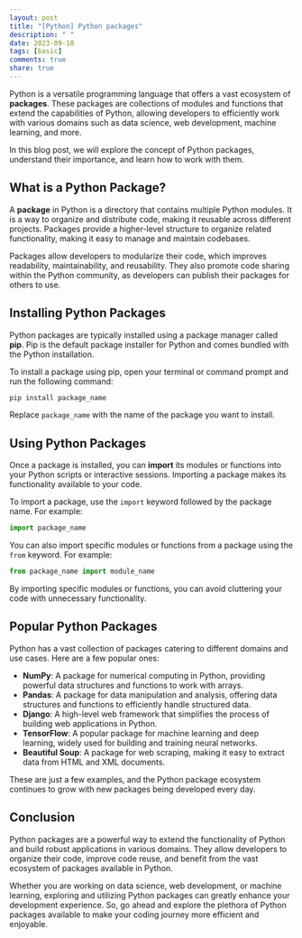 ```yaml
---
layout: post
title: "[Python] Python packages"
description: " "
date: 2023-09-10
tags: [basic]
comments: true
share: true
---
```


Python is a versatile programming language that offers a vast ecosystem of **packages**. These packages are collections of modules and functions that extend the capabilities of Python, allowing developers to efficiently work with various domains such as data science, web development, machine learning, and more.

In this blog post, we will explore the concept of Python packages, understand their importance, and learn how to work with them.

## What is a Python Package?

A **package** in Python is a directory that contains multiple Python modules. It is a way to organize and distribute code, making it reusable across different projects. Packages provide a higher-level structure to organize related functionality, making it easy to manage and maintain codebases.

Packages allow developers to modularize their code, which improves readability, maintainability, and reusability. They also promote code sharing within the Python community, as developers can publish their packages for others to use.

## Installing Python Packages

Python packages are typically installed using a package manager called **pip**. Pip is the default package installer for Python and comes bundled with the Python installation.

To install a package using pip, open your terminal or command prompt and run the following command:

```python
pip install package_name
```

Replace `package_name` with the name of the package you want to install.

## Using Python Packages

Once a package is installed, you can **import** its modules or functions into your Python scripts or interactive sessions. Importing a package makes its functionality available to your code.

To import a package, use the `import` keyword followed by the package name. For example:

```python
import package_name
```

You can also import specific modules or functions from a package using the `from` keyword. For example:

```python
from package_name import module_name
```

By importing specific modules or functions, you can avoid cluttering your code with unnecessary functionality.

## Popular Python Packages

Python has a vast collection of packages catering to different domains and use cases. Here are a few popular ones:

- **NumPy**: A package for numerical computing in Python, providing powerful data structures and functions to work with arrays.
- **Pandas**: A package for data manipulation and analysis, offering data structures and functions to efficiently handle structured data.
- **Django**: A high-level web framework that simplifies the process of building web applications in Python.
- **TensorFlow**: A popular package for machine learning and deep learning, widely used for building and training neural networks.
- **Beautiful Soup**: A package for web scraping, making it easy to extract data from HTML and XML documents.

These are just a few examples, and the Python package ecosystem continues to grow with new packages being developed every day.

## Conclusion

Python packages are a powerful way to extend the functionality of Python and build robust applications in various domains. They allow developers to organize their code, improve code reuse, and benefit from the vast ecosystem of packages available in Python.

Whether you are working on data science, web development, or machine learning, exploring and utilizing Python packages can greatly enhance your development experience. So, go ahead and explore the plethora of Python packages available to make your coding journey more efficient and enjoyable.